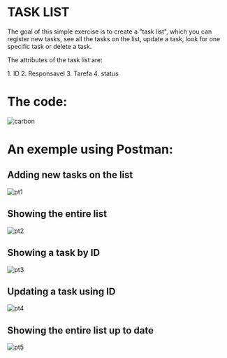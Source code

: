 # TASK LIST
The goal of this simple exercise is to create a "task list", which you can register new tasks, see all the tasks on the list, update a task, look for one specific task or delete a task.

<p>The attributes of the task list are:</p>
1. ID
2. Responsavel
3. Tarefa
4. status

# The code:
![carbon](https://user-images.githubusercontent.com/43455579/130272678-73fc8766-183d-44ff-b26c-c6ff326e31ca.png)

# An exemple using Postman:
## Adding new tasks on the list
![pt1](https://user-images.githubusercontent.com/43455579/130273481-b9a0b308-7f1c-48b9-821d-3559c28903bf.png)

## Showing the entire list
![pt2](https://user-images.githubusercontent.com/43455579/130273772-2708fcc3-5c1a-497d-b865-e313e1c44ff4.png)

## Showing a task by ID
![pt3](https://user-images.githubusercontent.com/43455579/130278776-8a680722-e8e4-49ad-aaea-34109b52bf43.png)

## Updating a task using ID
![pt4](https://user-images.githubusercontent.com/43455579/130279017-1e7b9eed-2d91-40e1-8d2d-c46d0890b208.png)

## Showing the entire list up to date
![pt5](https://user-images.githubusercontent.com/43455579/130279614-f1b7912b-549c-4922-ba50-7bfa99486063.png)
